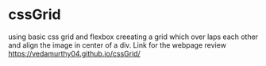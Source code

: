 # cssGrid
using basic css grid and flexbox creeating a grid which over laps each other and align the image in center of a div.
Link for the webpage review https://vedamurthy04.github.io/cssGrid/

